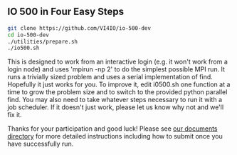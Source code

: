 ## IO 500 in Four Easy Steps

```bash
git clone https://github.com/VI4IO/io-500-dev
cd io-500-dev
./utilities/prepare.sh
./io500.sh
```

This is designed to work from an interactive login (e.g. it won't work from a login node) and uses 'mpirun -np 2' to do the simplest possible MPI run.  It runs a trivially sized problem and uses a serial implementation of find.  Hopefully it just works for you.  To improve it, edit i0500.sh one function at a time to grow the problem size and to switch to the provided python parallel find. You may also need to take whatever steps necessary to run it with a job scheduler. If it doesn't just work, please let us know why not and we'll fix it.

Thanks for your participation and good luck!  Please see [our documents directory](https://github.com/VI4IO/io-500-dev/tree/master/doc) for more detailed instructions including how to submit once you have successfully run.

